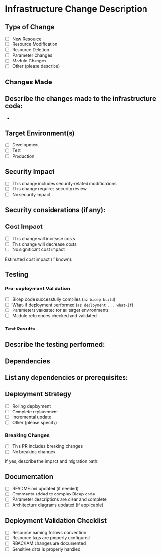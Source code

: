 # Infrastructure Change Description

## Type of Change
- [ ] New Resource
- [ ] Resource Modification
- [ ] Resource Deletion
- [ ] Parameter Changes
- [ ] Module Changes
- [ ] Other (please describe)

## Changes Made
Describe the changes made to the infrastructure code:
- 
- 

## Target Environment(s)
- [ ] Development
- [ ] Test
- [ ] Production

## Security Impact
- [ ] This change includes security-related modifications
- [ ] This change requires security review
- [ ] No security impact

Security considerations (if any):
- 

## Cost Impact
- [ ] This change will increase costs
- [ ] This change will decrease costs
- [ ] No significant cost impact

Estimated cost impact (if known):

## Testing
### Pre-deployment Validation
- [ ] Bicep code successfully compiles (`az bicep build`)
- [ ] What-if deployment performed (`az deployment ... what-if`)
- [ ] Parameters validated for all target environments
- [ ] Module references checked and validated

### Test Results
Describe the testing performed:
- 

## Dependencies
List any dependencies or prerequisites:
- 

## Deployment Strategy
- [ ] Rolling deployment
- [ ] Complete replacement
- [ ] Incremental update
- [ ] Other (please specify)

### Breaking Changes
- [ ] This PR includes breaking changes
- [ ] No breaking changes

If yes, describe the impact and migration path:

## Documentation
- [ ] README.md updated (if needed)
- [ ] Comments added to complex Bicep code
- [ ] Parameter descriptions are clear and complete
- [ ] Architecture diagrams updated (if applicable)

## Deployment Validation Checklist
- [ ] Resource naming follows convention
- [ ] Resource tags are properly configured
- [ ] RBAC/IAM changes are documented
- [ ] Sensitive data is properly handled